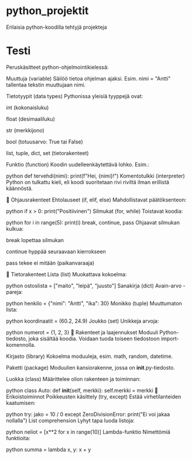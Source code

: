 # python_projektit
Erilaisia python-koodilla tehtyjä projekteja
# Testi


Peruskäsitteet python-ohjelmointikielessä:

Muuttuja (variable) Säilöö tietoa ohjelman ajaksi. Esim. nimi = "Antti" tallentaa tekstin muuttujaan nimi.

Tietotyypit (data types) Pythonissa yleisiä tyyppejä ovat:

int (kokonaisluku)

float (desimaaliluku)

str (merkkijono)

bool (totuusarvo: True tai False)

list, tuple, dict, set (tietorakenteet)

Funktio (function) Koodin uudelleenkäytettävä lohko. Esim.:

python
def tervehdi(nimi):
    print(f"Hei, {nimi}!")
Komentotulkki (interpreter) Python on tulkattu kieli, eli koodi suoritetaan rivi riviltä ilman erillistä käännöstä.

🔁 Ohjausrakenteet
Ehtolauseet (if, elif, else) Mahdollistavat päätöksenteon:

python
if x > 0:
    print("Positiivinen")
Silmukat (for, while) Toistavat koodia:

python
for i in range(5):
    print(i)
break, continue, pass Ohjaavat silmukan kulkua:

break lopettaa silmukan

continue hyppää seuraavaan kierrokseen

pass tekee ei mitään (paikanvaraaja)

🧰 Tietorakenteet
Lista (list) Muokattava kokoelma:

python
ostoslista = ["maito", "leipä", "juusto"]
Sanakirja (dict) Avain-arvo -pareja:

python
henkilo = {"nimi": "Antti", "ika": 30}
Monikko (tuple) Muuttumaton lista:

python
koordinaatit = (60.2, 24.9)
Joukko (set) Unikkeja arvoja:

python
numerot = {1, 2, 3}
🧱 Rakenteet ja laajennukset
Moduuli Python-tiedosto, joka sisältää koodia. Voidaan tuoda toiseen tiedostoon import-komennolla.

Kirjasto (library) Kokoelma moduuleja, esim. math, random, datetime.

Paketti (package) Moduulien kansiorakenne, jossa on __init__.py-tiedosto.

Luokka (class) Määrittelee olion rakenteen ja toiminnan:

python
class Auto:
    def __init__(self, merkki):
        self.merkki = merkki
🧪 Erikoistoiminnot
Poikkeusten käsittely (try, except) Estää virhetilanteiden kaatumisen:

python
try:
    jako = 10 / 0
except ZeroDivisionError:
    print("Ei voi jakaa nollalla")
List comprehension Lyhyt tapa luoda listoja:

python
neliot = [x**2 for x in range(10)]
Lambda-funktio Nimettömiä funktioita:

python
summa = lambda x, y: x + y